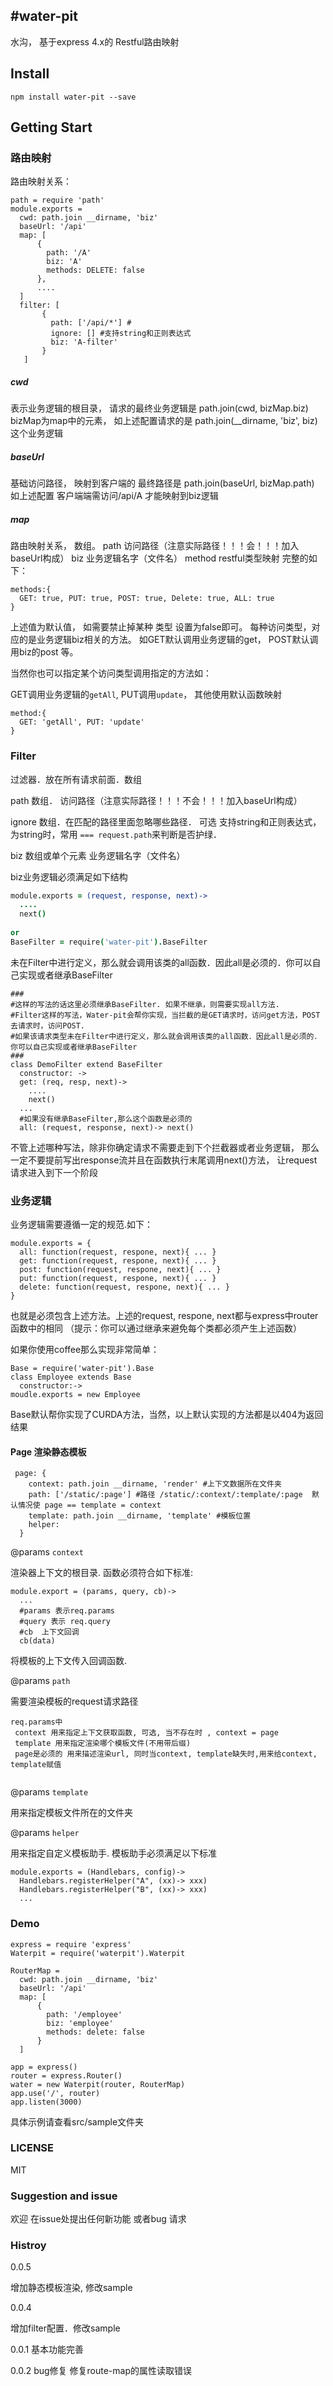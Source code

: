 #water-pit
------
 水沟， 基于express 4.x的 Restful路由映射

## Install

```
npm install water-pit --save
```

## Getting Start
### 路由映射
路由映射关系：

```
path = require 'path'
module.exports =
  cwd: path.join __dirname, 'biz'
  baseUrl: '/api'
  map: [
      {
        path: '/A'
        biz: 'A'
        methods: DELETE: false
      },
      ....
  ]
  filter: [
       {
         path: ['/api/*'] #
         ignore: [] #支持string和正则表达式
         biz: 'A-filter'
       }
   ]
```

##### cwd
  表示业务逻辑的根目录， 请求的最终业务逻辑是  path.join(cwd, bizMap.biz)
  bizMap为map中的元素， 如上述配置请求的是 path.join(__dirname, 'biz', biz)这个业务逻辑

##### baseUrl
  基础访问路径， 映射到客户端的 最终路径是 path.join(baseUrl, bizMap.path)
  如上述配置 客户端端需访问/api/A 才能映射到biz逻辑

##### map
  路由映射关系， 数组。
  path 访问路径（注意实际路径！！！会！！！加入baseUrl构成）
  biz 业务逻辑名字（文件名）
  method restful类型映射
  完整的如下：

```
methods:{
  GET: true, PUT: true, POST: true, Delete: true, ALL: true
}
```

上述值为默认值， 如需要禁止掉某种 类型 设置为false即可。 每种访问类型，对应的是业务逻辑biz相关的方法。
如GET默认调用业务逻辑的get， POST默认调用biz的post 等。
 
当然你也可以指定某个访问类型调用指定的方法如：

GET调用业务逻辑的```getAll```, PUT调用```update```， 其他使用默认函数映射

```
method:{
  GET: 'getAll', PUT: 'update'
}
```

### Filter
  过滤器．放在所有请求前面．数组
  
  path 数组． 访问路径（注意实际路径！！！不会！！！加入baseUrl构成）
  
  ignore 
    数组．在匹配的路径里面忽略哪些路径． 可选
    支持string和正则表达式，为string时，常用 ```=== request.path```来判断是否护绿．
  
  biz 数组或单个元素 业务逻辑名字（文件名）
  
  biz业务逻辑必须满足如下结构
    

```coffee
module.exports = (request, response, next)->
  ....
  next()  
  
or
BaseFilter = require('water-pit').BaseFilter
```


未在Filter中进行定义，那么就会调用该类的all函数．因此all是必须的．你可以自己实现或者继承BaseFilter

```
###
#这样的写法的话这里必须继承BaseFilter. 如果不继承，则需要实现all方法.
#Filter这样的写法，Water-pit会帮你实现，当拦截的是GET请求时，访问get方法，POST去请求时，访问POST.
#如果该请求类型未在Filter中进行定义，那么就会调用该类的all函数．因此all是必须的．你可以自己实现或者继承BaseFilter
###
class DemoFilter extend BaseFilter
  constructor: ->
  get: (req, resp, next)->
    ....
    next()
  ...
  #如果没有继承BaseFilter,那么这个函数是必须的
  all: (request, response, next)-> next()
```
不管上述哪种写法，除非你确定请求不需要走到下个拦截器或者业务逻辑，
那么一定不要提前写出response流并且在函数执行末尾调用next()方法，
让request请求进入到下一个阶段

### 业务逻辑
业务逻辑需要遵循一定的规范.如下：

```
module.exports = {
  all: function(request, respone, next){ ... }
  get: function(request, respone, next){ ... }
  post: function(request, respone, next){ ... }
  put: function(request, respone, next){ ... }
  delete: function(request, respone, next){ ... }
}
```

也就是必须包含上述方法。上述的request, respone, next都与express中router函数中的相同
（提示：你可以通过继承来避免每个类都必须产生上述函数）

如果你使用coffee那么实现非常简单：

```
Base = require('water-pit').Base
class Employee extends Base
  constructor:->
moudle.exports = new Employee
```

Base默认帮你实现了CURDA方法，当然，以上默认实现的方法都是以404为返回结果


#### Page 渲染静态模板
  
```
 page: {
    context: path.join __dirname, 'render' #上下文数据所在文件夹
    path: ['/static/:page'] #路径 /static/:context/:template/:page  默认情况使 page == template = context
    template: path.join __dirname, 'template' #模板位置
    helper: 
  }
```

@params ```context```

  渲染器上下文的根目录. 函数必须符合如下标准:
  
```
module.export = (params, query, cb)->
  ...
  #params 表示req.params
  #query 表示 req.query
  #cb  上下文回调
  cb(data)
```

  将模板的上下文传入回调函数.

@params ```path```

需要渲染模板的request请求路径

```
req.params中 
 context 用来指定上下文获取函数, 可选, 当不存在时 , context = page
 template 用来指定渲染哪个模板文件(不用带后缀)
 page是必须的 用来描述渲染url, 同时当context, template缺失时,用来给context, template赋值
 
```

@params  ```template```

用来指定模板文件所在的文件夹

@params ```helper```

用来指定自定义模板助手. 模板助手必须满足以下标准

```
module.exports = (Handlebars, config)->
  Handlebars.registerHelper("A", (xx)-> xxx)
  Handlebars.registerHelper("B", (xx)-> xxx)
  ...
```

### Demo

```
express = require 'express'
Waterpit = require('waterpit').Waterpit

RouterMap =
  cwd: path.join __dirname, 'biz'
  baseUrl: '/api'
  map: [
      {
        path: '/employee'
        biz: 'employee'
        methods: delete: false
      }
  ]

app = express()
router = express.Router()
water = new Waterpit(router, RouterMap)
app.use('/', router)
app.listen(3000)
```

具体示例请查看src/sample文件夹

### LICENSE

MIT

### Suggestion and issue
欢迎 在issue处提出任何新功能 或者bug 请求

### Histroy
0.0.5
 
 增加静态模板渲染, 修改sample

0.0.4

  增加filter配置．修改sample

0.0.1 基本功能完善

0.0.2 bug修复
  修复route-map的属性读取错误
